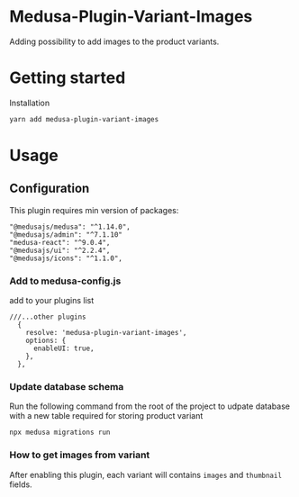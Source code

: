 # Medusa-Plugin-Variant-Images

Adding possibility to add images to the product variants.

# Getting started

Installation

```bash
yarn add medusa-plugin-variant-images
```

# Usage

## Configuration

This plugin requires min version of packages:

```
"@medusajs/medusa": "^1.14.0",
"@medusajs/admin": "^7.1.10"
"medusa-react": "^9.0.4",
"@medusajs/ui": "^2.2.4",
"@medusajs/icons": "^1.1.0",
```

### Add to medusa-config.js

add to your plugins list

```
///...other plugins
  {
    resolve: 'medusa-plugin-variant-images',
    options: {
      enableUI: true,
    },
  },

```

### Update database schema

Run the following command from the root of the project to udpate database with a new table required for storing product variant

```
npx medusa migrations run
```

### How to get images from variant

After enabling this plugin, each variant will contains `images` and `thumbnail` fields.
